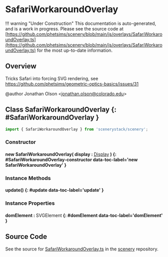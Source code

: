# SafariWorkaroundOverlay

!!! warning "Under Construction"
    This documentation is auto-generated, and is a work in progress. Please see the source code at
    [https://github.com/phetsims/scenery/blob/main/js/overlays/SafariWorkaroundOverlay.ts](https://github.com/phetsims/scenery/blob/main/js/overlays/SafariWorkaroundOverlay.ts) for the most up-to-date information.

## Overview

Tricks Safari into forcing SVG rendering, see https://github.com/phetsims/geometric-optics-basics/issues/31

@author Jonathan Olson &lt;jonathan.olson@colorado.edu&gt;

## Class SafariWorkaroundOverlay {: #SafariWorkaroundOverlay }


```js
import { SafariWorkaroundOverlay } from 'scenerystack/scenery';
```
### Constructor

#### new SafariWorkaroundOverlay( display : <span style="font-weight: 400;">[Display](../scenery/Display.md)</span> ) {: #SafariWorkaroundOverlay-constructor data-toc-label='new SafariWorkaroundOverlay' }

### Instance Methods

#### update() {: #update data-toc-label='update' }

### Instance Properties

#### domElement : <span style="font-weight: 400;">SVGElement</span> {: #domElement data-toc-label='domElement' }



## Source Code

See the source for [SafariWorkaroundOverlay.ts](https://github.com/phetsims/scenery/blob/main/js/overlays/SafariWorkaroundOverlay.ts) in the [scenery](https://github.com/phetsims/scenery) repository.
